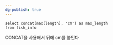 ```yaml
---
dg-publish: true
---
```

```MYSQL
select concat(max(length), 'cm') as max_length
from fish_info
```

CONCAT을 사용해서 뒤에 cm를 붙인다